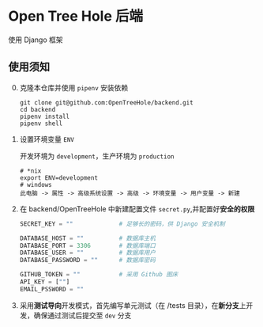 # Open Tree Hole 后端
使用 Django 框架
## 使用须知
0. 克隆本仓库并使用 `pipenv` 安装依赖
   ```shell
   git clone git@github.com:OpenTreeHole/backend.git
   cd backend
   pipenv install
   pipenv shell
   
1. 设置环境变量 `ENV`
   
   开发环境为 `development`，生产环境为 `production`
   ```shell
   # *nix
   export ENV=development
   # windows
   此电脑 -> 属性 -> 高级系统设置 -> 高级 -> 环境变量 -> 用户变量 -> 新建

2. 在 backend/OpenTreeHole 中新建配置文件 `secret.py`,并配置好**安全的权限**
    ```python
    SECRET_KEY = ""             # 足够长的密码，供 Django 安全机制
    
   DATABASE_HOST = ""          # 数据库主机
   DATABASE_PORT = 3306        # 数据库端口
   DATABASE_USER = ""          # 数据库用户
   DATABASE_PASSWORD = ""      # 数据库密码
   
   GITHUB_TOKEN = ""           # 采用 Github 图床
   API_KEY = [""]
   EMAIL_PSSWORD = ""
3. 采用**测试导向**开发模式，首先编写单元测试（在 /tests 目录），在**新分支**上开发，确保通过测试后提交至 `dev` 分支
   
    

